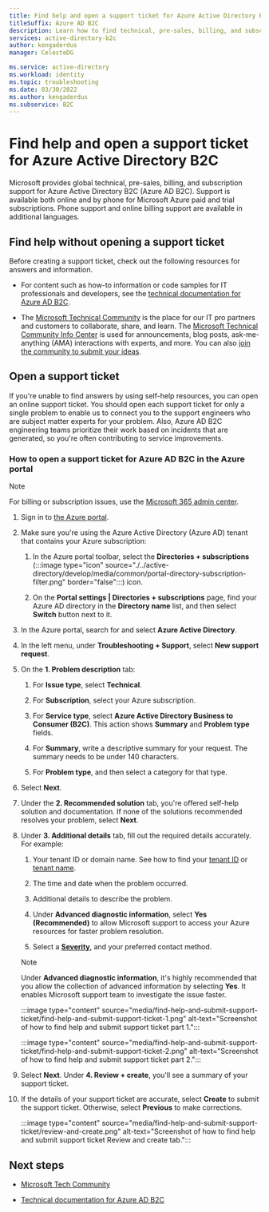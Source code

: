 ```yaml
---
title: Find help and open a support ticket for Azure Active Directory B2C
titleSuffix: Azure AD B2C
description: Learn how to find technical, pre-sales, billing, and subscription help and open a support ticket for Azure Active Directory B2C 
services: active-directory-b2c
author: kengaderdus
manager: CelesteDG

ms.service: active-directory
ms.workload: identity
ms.topic: troubleshooting
ms.date: 03/30/2022
ms.author: kengaderdus
ms.subservice: B2C
---
```


# Find help and open a support ticket for Azure Active Directory B2C

Microsoft provides global technical, pre-sales, billing, and subscription support for Azure Active Directory B2C (Azure AD B2C). Support is available both online and by phone for Microsoft Azure paid and trial subscriptions. Phone support and online billing support are available in additional languages.

## Find help without opening a support ticket

Before creating a support ticket, check out the following resources for answers and information. 

* For content such as how-to information or code samples for IT professionals and developers, see the [technical documentation for Azure AD B2C](../active-directory-b2c/index.yml).

* The [Microsoft Technical Community](https://techcommunity.microsoft.com/) is the place for our IT pro partners and customers to collaborate, share, and learn. The [Microsoft Technical Community Info Center](https://techcommunity.microsoft.com/t5/Community-Info-Center/ct-p/Community-Info-Center) is used for announcements, blog posts, ask-me-anything (AMA) interactions with experts, and more. You can also [join the community to submit your ideas](https://techcommunity.microsoft.com/t5/Communities/ct-p/communities).

## Open a support ticket

If you're unable to find answers by using self-help resources, you can open an online support ticket. You should open each support ticket for only a single problem to enable us to connect you to the support engineers who are subject matter experts for your problem. Also, Azure AD B2C engineering teams prioritize their work based on incidents that are generated, so you're often contributing to service improvements.

### How to open a support ticket for Azure AD B2C in the Azure portal

> [!NOTE]
> For billing or subscription issues, use the [Microsoft 365 admin center](https://admin.microsoft.com).  

1. Sign in to [the Azure portal](https://portal.azure.com).

1. Make sure you're using the Azure Active Directory (Azure AD) tenant that contains your Azure subscription:

    1. In the Azure portal toolbar, select the **Directories + subscriptions** (:::image type="icon" source="./../active-directory/develop/media/common/portal-directory-subscription-filter.png" border="false":::) icon.
    
    1. On the **Portal settings | Directories + subscriptions** page, find your Azure AD directory in the **Directory name** list, and then select **Switch** button next to it.
     
1. In the Azure portal, search for and select **Azure Active Directory**.

1. In the left menu, under **Troubleshooting + Support**, select **New support request**.
   
1. On the **1. Problem description** tab: 

    1. For **Issue type**, select **Technical**.

    1. For **Subscription**, select your Azure subscription.

    1. For **Service type**, select **Azure Active Directory Business to Consumer (B2C)**. This action shows **Summary** and **Problem type** fields. 
    
    1. For **Summary**, write a descriptive summary for your request. The summary needs to be under 140 characters.
  
    1. For **Problem type**, and then select a category for that type. 

1. Select **Next**. 

1. Under the **2. Recommended solution** tab, you're offered self-help solution and documentation. If none of the solutions recommended resolves your problem, select **Next**.  

1. Under **3. Additional details** tab, fill out the required details accurately. For example:

    1. Your tenant ID or domain name. See how to find your [tenant ID](tenant-management.md#get-your-tenant-id) or [tenant name](tenant-management.md#get-your-tenant-name).  

    1. The time and date when the problem occurred.
 
    1. Additional details to describe the problem. 
   
    1. Under **Advanced diagnostic information**, select **Yes (Recommended)** to allow Microsoft support to access your Azure resources for faster problem resolution. 
    
    1. Select a **[Severity](https://azure.microsoft.com/support/plans/response)**, and your preferred contact method.
    
    > [!NOTE]
    > Under **Advanced diagnostic information**, it's highly recommended that you allow the collection of advanced information by selecting **Yes**. It enables Microsoft support team to investigate the issue faster.

    :::image type="content" source="media/find-help-and-submit-support-ticket/find-help-and-submit-support-ticket-1.png" alt-text="Screenshot of how to find help and submit support ticket part 1.":::

    :::image type="content" source="media/find-help-and-submit-support-ticket/find-help-and-submit-support-ticket-2.png" alt-text="Screenshot of how to find help and submit support ticket part 2.":::

 
1. Select **Next**. Under **4. Review + create**, you'll see a summary of your support ticket. 

1. If the details of your support ticket are accurate, select **Create** to submit the support ticket. Otherwise, select **Previous** to make corrections. 

    :::image type="content" source="media/find-help-and-submit-support-ticket/review-and-create.png" alt-text="Screenshot of how to find help and submit support ticket Review and create tab.":::

##  Next steps

* [Microsoft Tech Community](https://techcommunity.microsoft.com/)

* [Technical documentation for Azure AD B2C](../active-directory-b2c/index.yml)
